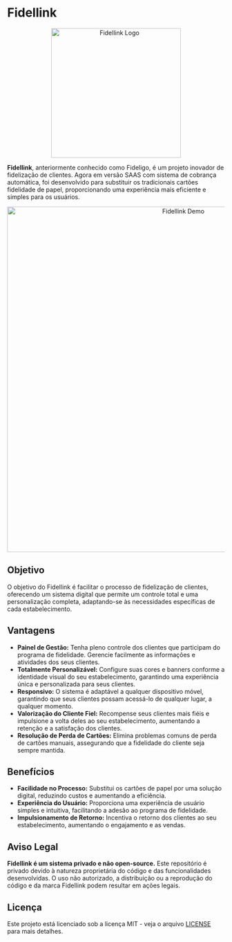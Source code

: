 # Fidellink

<p align="center">
  <img src="https://github.com/paulo95code/Fidellink_Oficial/blob/main/assets/img/logo.png" alt="Fidellink Logo" width="300"/>
</p>

**Fidellink**, anteriormente conhecido como Fideligo, é um projeto inovador de fidelização de clientes. Agora em versão SAAS com sistema de cobrança automática, foi desenvolvido para substituir os tradicionais cartões fidelidade de papel, proporcionando uma experiência mais eficiente e simples para os usuários.
<p align="center">
  <img src="https://github.com/paulo95code/Fidellink_Oficial/blob/main/assets/img/download.gif" alt="Fidellink Demo" width="800"/>
</p>

## Objetivo
O objetivo do Fidellink é facilitar o processo de fidelização de clientes, oferecendo um sistema digital que permite um controle total e uma personalização completa, adaptando-se às necessidades específicas de cada estabelecimento.

## Vantagens
- **Painel de Gestão:** Tenha pleno controle dos clientes que participam do programa de fidelidade. Gerencie facilmente as informações e atividades dos seus clientes.
- **Totalmente Personalizável:** Configure suas cores e banners conforme a identidade visual do seu estabelecimento, garantindo uma experiência única e personalizada para seus clientes.
- **Responsivo:** O sistema é adaptável a qualquer dispositivo móvel, garantindo que seus clientes possam acessá-lo de qualquer lugar, a qualquer momento.
- **Valorização do Cliente Fiel:** Recompense seus clientes mais fiéis e impulsione a volta deles ao seu estabelecimento, aumentando a retenção e a satisfação dos clientes.
- **Resolução de Perda de Cartões:** Elimina problemas comuns de perda de cartões manuais, assegurando que a fidelidade do cliente seja sempre mantida.

## Benefícios
- **Facilidade no Processo:** Substitui os cartões de papel por uma solução digital, reduzindo custos e aumentando a eficiência.
- **Experiência do Usuário:** Proporciona uma experiência de usuário simples e intuitiva, facilitando a adesão ao programa de fidelidade.
- **Impulsionamento de Retorno:** Incentiva o retorno dos clientes ao seu estabelecimento, aumentando o engajamento e as vendas.

## Aviso Legal

**Fidellink é um sistema privado e não open-source.** Este repositório é privado devido à natureza proprietária do código e das funcionalidades desenvolvidas. O uso não autorizado, a distribuição ou a reprodução do código e da marca Fidellink podem resultar em ações legais. 

## Licença

Este projeto está licenciado sob a licença MIT - veja o arquivo [LICENSE](LICENSE) para mais detalhes.
